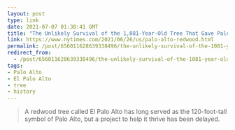 ```yaml
---
layout: post
type: link
date: 2021-07-07 01:30:41 GMT
title: "The Unlikely Survival of the 1,081-Year-Old Tree That Gave Palo Alto Its Name"
link: https://www.nytimes.com/2021/06/26/us/palo-alto-redwood.html
permalink: /post/656011628639338496/the-unlikely-survival-of-the-1081-year-old-tree
redirect_from: 
  - /post/656011628639338496/the-unlikely-survival-of-the-1081-year-old-tree
tags:
- Palo Alto
- El Palo Alto
- tree
- history
---
```

<blockquote>A redwood tree called El Palo Alto has long served as the 120-foot-tall symbol of Palo Alto, but a project to help it thrive has been delayed.</blockquote>